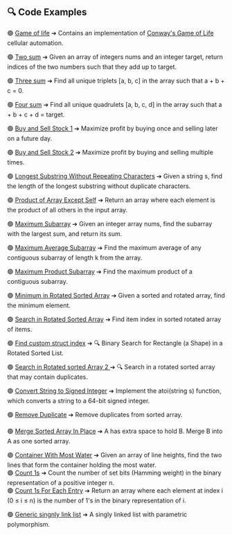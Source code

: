 ## 🔍 Code Examples

🟢 [Game of life](game_of_life.md) ➔
 Contains an implementation of [Conway's Game of Life](https://en.wikipedia.org/wiki/Conway%27s_Game_of_Life) cellular automation.
 
🟢 [Two sum](two_sum.md) ➔ Given an array of integers nums and an integer target, return indices of the two numbers such that they add up to target.

🟢 [Three sum](3sum.md) ➔ Find all unique triplets [a, b, c] in the array such that a + b + c = 0.

🟢 [Four sum](4sum.md) ➔ Find all unique quadrulets [a, b, c, d] in the array such that a + b + c + d = target.

🟢 [ Buy and Sell Stock 1](buy_and_sell_stock.md) ➔ Maximize profit by buying once and selling later on a future day.

🟢 [ Buy and Sell Stock 2](buy_and_sell_stock_2.md) ➔ Maximize profit by buying and selling multiple times.

🟢 [ Longest Substring Without Repeating Characters](longest_substr_no_char_repeats.md) ➔ Given a string s, find the length of the longest substring without duplicate characters.

🟢 [ Product of Array Except Self](product_of_array_except_self.md) ➔ Return an array where each element is the product of all others in the input array.

🟢 [ Maximum Subarray](max_sum_sub_array.md) ➔ Given an integer array nums, find the subarray with the largest sum, and return its sum.

🟢 [ Maximum Average Subarray](max_average_subarray.md) ➔ Find the maximum average of any contiguous subarray of length k from the array.

🟢 [ Maximum Product Subarray](max_subarray_product.md) ➔ Find the maximum product of a contiguous subarray.

🟢 [ Minimum in Rotated Sorted Array](min_in_sorted_rotated_arr.md) ➔ Given a sorted and rotated array, find the minimum element.  

🟢 [ Search in Rotated Sorted Array](search_sorted_rotated_arr.md) ➔ Find item index in sorted rotated array of items.

  🟢 [ Find custom struct index](shapes.md) ➔ 🔍 Binary Search for Rectangle (a Shape) in a Rotated Sorted List.
  
  🟢 [ Search in Rotated sorted Array 2 ](search_sorted_rotated_duplicates.md) ➔ 🔍 Search in a rotated sorted array that may contain duplicates.
  
🟢 [ Convert String to Signed Integer](atoi.md) ➔ Implement the atoi(string s) function, which converts a string to a 64-bit signed integer.  

🟢 [ Remove Duplicate](remove_duplicates_sorted_arr.md) ➔ Remove duplicates from sorted array.  

🟢 [ Merge Sorted Array In Place](merge_shorted_arr_in_place.md) ➔ A has extra space to hold B. Merge B into A as one sorted array.  

🟢 [ Container With Most Water](water_container_max_area.md) ➔ Given an array of line heights, find the two lines that form the container holding the most water.  
🟢 [ Count 1s](num_ones.md) ➔ Count the number of set bits (Hamming weight) in the binary representation of a positive integer n.  
🟢 [Count 1s For Each Entry](count_bits.md) ➔ Return an array where each element at index i (0 ≤ i ≤ n) is the number of 1's in the binary representation of i.

🟢 [Generic singnly link list](linkedlist.md) ➔ A singly linked list with parametric polymorphism.
